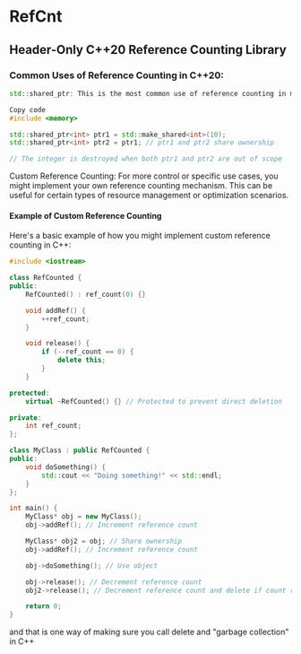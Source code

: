 # RefCnt
## Header-Only C++20 Reference Counting Library




### Common Uses of Reference Counting in C++20:
```cpp
std::shared_ptr: This is the most common use of reference counting in modern C++. std::shared_ptr is a smart pointer that retains ownership of an object through a reference count. When the reference count drops to zero, the object is automatically deleted.
```
```cpp
Copy code
#include <memory>

std::shared_ptr<int> ptr1 = std::make_shared<int>(10);
std::shared_ptr<int> ptr2 = ptr1; // ptr1 and ptr2 share ownership

// The integer is destroyed when both ptr1 and ptr2 are out of scope

```
Custom Reference Counting: For more control or specific use cases, you might implement your own reference counting mechanism. This can be useful for certain types of resource management or optimization scenarios.


#### Example of Custom Reference Counting
Here's a basic example of how you might implement custom reference counting in C++:
```cpp
#include <iostream>

class RefCounted {
public:
    RefCounted() : ref_count(0) {}

    void addRef() {
        ++ref_count;
    }

    void release() {
        if (--ref_count == 0) {
            delete this;
        }
    }

protected:
    virtual ~RefCounted() {} // Protected to prevent direct deletion

private:
    int ref_count;
};

class MyClass : public RefCounted {
public:
    void doSomething() {
        std::cout << "Doing something!" << std::endl;
    }
};

int main() {
    MyClass* obj = new MyClass();
    obj->addRef(); // Increment reference count

    MyClass* obj2 = obj; // Share ownership
    obj->addRef(); // Increment reference count

    obj->doSomething(); // Use object

    obj->release(); // Decrement reference count
    obj2->release(); // Decrement reference count and delete if count reaches zero

    return 0;
}
```
and that is one way of making sure you call delete and "garbage collection" in C++
